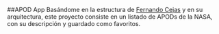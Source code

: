 ##APOD App
Basándome en la estructura de [Fernando Cejas](https://fernandocejas.com/2018/05/07/architecting-android-reloaded/) y en su arquitectura, este proyecto consiste en un listado de APODs de la NASA, con su descripción y guardado como favoritos. 

